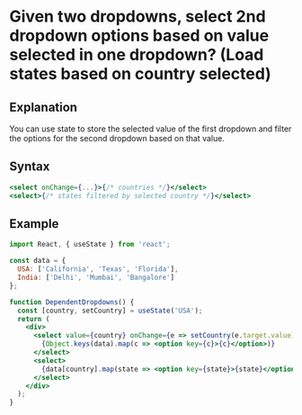 # Given two dropdowns, select 2nd dropdown options based on value selected in one dropdown? (Load states based on country selected)

## Explanation
You can use state to store the selected value of the first dropdown and filter the options for the second dropdown based on that value.

## Syntax
```jsx
<select onChange={...}>{/* countries */}</select>
<select>{/* states filtered by selected country */}</select>
```

## Example
```jsx
import React, { useState } from 'react';

const data = {
  USA: ['California', 'Texas', 'Florida'],
  India: ['Delhi', 'Mumbai', 'Bangalore']
};

function DependentDropdowns() {
  const [country, setCountry] = useState('USA');
  return (
    <div>
      <select value={country} onChange={e => setCountry(e.target.value)}>
        {Object.keys(data).map(c => <option key={c}>{c}</option>)}
      </select>
      <select>
        {data[country].map(state => <option key={state}>{state}</option>)}
      </select>
    </div>
  );
}
``` 